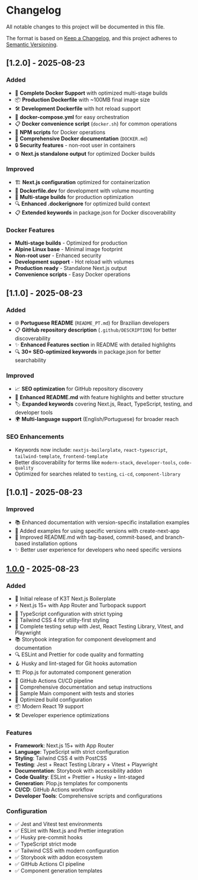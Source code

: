 # Changelog

All notable changes to this project will be documented in this file.

The format is based on [Keep a Changelog](https://keepachangelog.com/en/1.0.0/),
and this project adheres to [Semantic Versioning](https://semver.org/spec/v2.0.0.html).

## [1.2.0] - 2025-08-23

### Added

- 🐳 **Complete Docker Support** with optimized multi-stage builds
- 📦 **Production Dockerfile** with ~100MB final image size
- 🛠️ **Development Dockerfile** with hot reload support
- 🔧 **docker-compose.yml** for easy orchestration
- 📋 **Docker convenience script** (`docker.sh`) for common operations
- 🚀 **NPM scripts** for Docker operations
- 📖 **Comprehensive Docker documentation** (`DOCKER.md`)
- 🔒 **Security features** - non-root user in containers
- ⚙️ **Next.js standalone output** for optimized Docker builds

### Improved

- 🏗️ **Next.js configuration** optimized for containerization
- 📄 **Dockerfile.dev** for development with volume mounting
- 🐳 **Multi-stage builds** for production optimization
- 🔍 **Enhanced .dockerignore** for optimized build context
- 📋 **Extended keywords** in package.json for Docker discoverability

### Docker Features

- **Multi-stage builds** - Optimized for production
- **Alpine Linux base** - Minimal image footprint
- **Non-root user** - Enhanced security
- **Development support** - Hot reload with volumes
- **Production ready** - Standalone Next.js output
- **Convenience scripts** - Easy Docker operations

## [1.1.0] - 2025-08-23

### Added

- 🌐 **Portuguese README** (`README_PT.md`) for Brazilian developers
- 📋 **GitHub repository description** (`.github/DESCRIPTION`) for better discoverability
- ✨ **Enhanced Features section** in README with detailed highlights
- 🔍 **30+ SEO-optimized keywords** in package.json for better searchability

### Improved

- 📈 **SEO optimization** for GitHub repository discovery
- 🎯 **Enhanced README.md** with feature highlights and better structure
- 🏷️ **Expanded keywords** covering Next.js, React, TypeScript, testing, and developer tools
- 🌍 **Multi-language support** (English/Portuguese) for broader reach

### SEO Enhancements

- Keywords now include: `nextjs-boilerplate`, `react-typescript`, `tailwind-template`, `frontend-template`
- Better discoverability for terms like `modern-stack`, `developer-tools`, `code-quality`
- Optimized for searches related to `testing`, `ci-cd`, `component-library`

## [1.0.1] - 2025-08-23

### Improved

- 📚 Enhanced documentation with version-specific installation examples
- 🔗 Added examples for using specific versions with create-next-app
- 📖 Improved README.md with tag-based, commit-based, and branch-based installation options
- ✨ Better user experience for developers who need specific versions

## [1.0.0] - 2025-08-23

### Added

- 🎉 Initial release of K3T Next.js Boilerplate
- ⚡ Next.js 15+ with App Router and Turbopack support
- 🔷 TypeScript configuration with strict typing
- 🎨 Tailwind CSS 4 for utility-first styling
- 🧪 Complete testing setup with Jest, React Testing Library, Vitest, and Playwright
- 📚 Storybook integration for component development and documentation
- 🔍 ESLint and Prettier for code quality and formatting
- 🪝 Husky and lint-staged for Git hooks automation
- 🏗️ Plop.js for automated component generation
- 🚀 GitHub Actions CI/CD pipeline
- 📖 Comprehensive documentation and setup instructions
- 🧩 Sample Main component with tests and stories
- 🎯 Optimized build configuration
- 📦 Modern React 19 support
- 🛠️ Developer experience optimizations

### Features

- **Framework**: Next.js 15+ with App Router
- **Language**: TypeScript with strict configuration
- **Styling**: Tailwind CSS 4 with PostCSS
- **Testing**: Jest + React Testing Library + Vitest + Playwright
- **Documentation**: Storybook with accessibility addon
- **Code Quality**: ESLint + Prettier + Husky + lint-staged
- **Generation**: Plop.js templates for components
- **CI/CD**: GitHub Actions workflow
- **Developer Tools**: Comprehensive scripts and configurations

### Configuration

- ✅ Jest and Vitest test environments
- ✅ ESLint with Next.js and Prettier integration
- ✅ Husky pre-commit hooks
- ✅ TypeScript strict mode
- ✅ Tailwind CSS with modern configuration
- ✅ Storybook with addon ecosystem
- ✅ GitHub Actions CI pipeline
- ✅ Component generation templates

[1.0.0]: https://github.com/kode3tech/k3t-nextjs-boilerplate/releases/tag/v1.0.0
